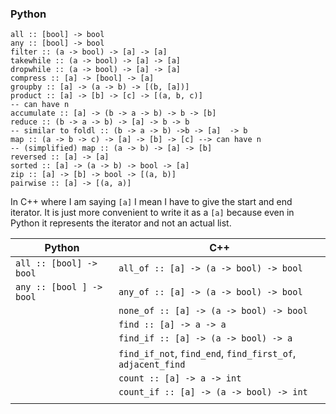 ### Python

```
all :: [bool] -> bool
any :: [bool] -> bool
filter :: (a -> bool) -> [a] -> [a]
takewhile :: (a -> bool) -> [a] -> [a]
dropwhile :: (a -> bool) -> [a] -> [a]
compress :: [a] -> [bool] -> [a]
groupby :: [a] -> (a -> b) -> [(b, [a])]
product :: [a] -> [b] -> [c] -> [(a, b, c)]  
-- can have n
accumulate :: [a] -> (b -> a -> b) -> b -> [b]
reduce :: (b -> a -> b) -> [a] -> b -> b 
-- similar to foldl :: (b -> a -> b) ->b -> [a]  -> b
map :: (a -> b -> c) -> [a] -> [b] -> [c] --> can have n
-- (simplified) map :: (a -> b) -> [a] -> [b]
reversed :: [a] -> [a]
sorted :: [a] -> (a -> b) -> bool -> [a]
zip :: [a] -> [b] -> bool -> [(a, b)]
pairwise :: [a] -> [(a, a)]
```



In C++ where I am saying `[a]` I mean I have to give the start and end iterator. It is just more convenient to write it as a `[a]` because even in Python it represents the iterator and not an actual list.


| Python                   | C++                                                         |
| ------------------------ | ----------------------------------------------------------- |
| `all :: [bool] -> bool`  | `all_of :: [a] -> (a -> bool) -> bool`                      |
| `any :: [bool ] -> bool` | `any_of :: [a] -> (a -> bool) -> bool`                      |
|                          | `none_of :: [a] -> (a -> bool) -> bool`                     |
|                          | `find :: [a] -> a -> a`                                     |
|                          | `find_if :: [a] -> (a -> bool) -> a`                        |
|                          | `find_if_not`, `find_end`, `find_first_of`, `adjacent_find` |
|                          | `count :: [a] -> a -> int`                                  |
|                          | `count_if :: [a] -> (a -> bool) -> int`                     |
|                          |                                                             |


